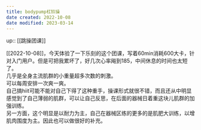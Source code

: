 ```yaml
---
title: bodypump杠铃操
date created: 2022-10-08
date modified: 2023-03-14
---
```


up:: [[跳操团课]]

[[2022-10-08]]，今天体验了一下乐刻的这个团课，写着60min消耗600大卡，针对入门用户。但是可把我累坏了，好几次心率飚到185，中间休息的时间也太短了。  
几乎是全身主流肌群的小重量超多次数的刺激。  
可以每周安排一次爽一爽。  
自己搞hiit可能不能对自己下得了这种重手，操课形式就很不错，而且还从中明显感觉到了自己薄弱的肌群，可以让自己反思，在后面的器械日着重这块儿肌群的加强训练。  
另一方面，这个明显是以耐力为主，自己在器械区练的更多的是肌肥大训练，以增肌肉围度为主。因此也可以做很好的补充。
